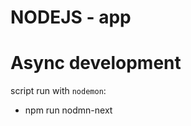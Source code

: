 NODEJS - app
===================
# Async development

script run with `nodemon`:
- npm run nodmn-next
